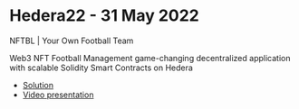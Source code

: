 # Hedera22 - 31 May 2022

NFTBL | Your Own Football Team

Web3 NFT Football Management game-changing decentralized application with scalable Solidity Smart Contracts on Hedera

* [Solution](https://devpost.com/software/nftbl-your-own-football-team)
* [Video presentation](https://www.youtube.com/watch?v=UIglhf8lvA4)
